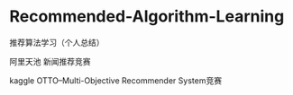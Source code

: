 # Recommended-Algorithm-Learning
推荐算法学习（个人总结）

阿里天池 新闻推荐竞赛

kaggle OTTO–Multi-Objective Recommender System竞赛

